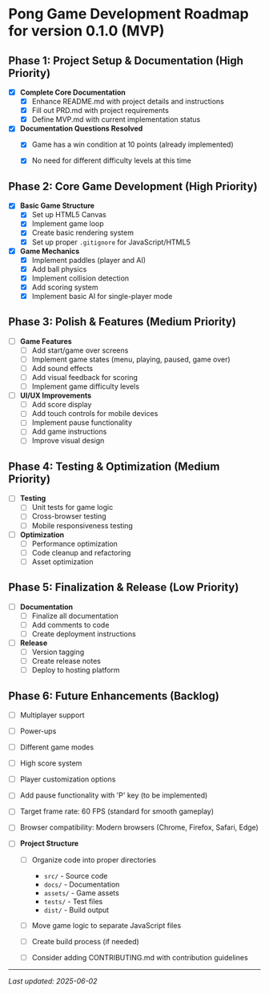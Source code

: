 # Pong Game Development Roadmap for version 0.1.0 (MVP)

## Phase 1: Project Setup & Documentation (High Priority)
- [x] **Complete Core Documentation**
  - [x] Enhance README.md with project details and instructions
  - [x] Fill out PRD.md with project requirements
  - [x] Define MVP.md with current implementation status

- [x] **Documentation Questions Resolved**
  - [x] Game has a win condition at 10 points (already implemented)
  - [x] No need for different difficulty levels at this time


## Phase 2: Core Game Development (High Priority)
- [x] **Basic Game Structure**
  - [x] Set up HTML5 Canvas
  - [x] Implement game loop
  - [x] Create basic rendering system
  - [x] Set up proper `.gitignore` for JavaScript/HTML5

- [x] **Game Mechanics**
  - [x] Implement paddles (player and AI)
  - [x] Add ball physics
  - [x] Implement collision detection
  - [x] Add scoring system
  - [x] Implement basic AI for single-player mode

## Phase 3: Polish & Features (Medium Priority)
- [ ] **Game Features**
  - [ ] Add start/game over screens
  - [ ] Implement game states (menu, playing, paused, game over)
  - [ ] Add sound effects
  - [ ] Add visual feedback for scoring
  - [ ] Implement game difficulty levels

- [ ] **UI/UX Improvements**
  - [ ] Add score display
  - [ ] Add touch controls for mobile devices
  - [ ] Implement pause functionality
  - [ ] Add game instructions
  - [ ] Improve visual design

## Phase 4: Testing & Optimization (Medium Priority)
- [ ] **Testing**
  - [ ] Unit tests for game logic
  - [ ] Cross-browser testing
  - [ ] Mobile responsiveness testing

- [ ] **Optimization**
  - [ ] Performance optimization
  - [ ] Code cleanup and refactoring
  - [ ] Asset optimization

## Phase 5: Finalization & Release (Low Priority)
- [ ] **Documentation**
  - [ ] Finalize all documentation
  - [ ] Add comments to code
  - [ ] Create deployment instructions

- [ ] **Release**
  - [ ] Version tagging
  - [ ] Create release notes
  - [ ] Deploy to hosting platform

## Phase 6: Future Enhancements (Backlog)
- [ ] Multiplayer support
- [ ] Power-ups
- [ ] Different game modes
- [ ] High score system
- [ ] Player customization options
- [ ] Add pause functionality with 'P' key (to be implemented)
- [ ] Target frame rate: 60 FPS (standard for smooth gameplay)
- [ ] Browser compatibility: Modern browsers (Chrome, Firefox, Safari, Edge)

- [ ] **Project Structure**
  - [ ] Organize code into proper directories
    - `src/` - Source code
    - `docs/` - Documentation
    - `assets/` - Game assets
    - `tests/` - Test files
    - `dist/` - Build output
  - [ ] Move game logic to separate JavaScript files
  - [ ] Create build process (if needed)
  - [ ] Consider adding CONTRIBUTING.md with contribution guidelines



---
*Last updated: 2025-06-02*
